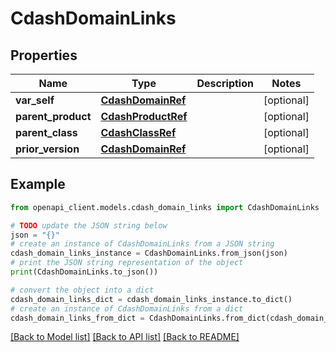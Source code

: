 # CdashDomainLinks


## Properties

Name | Type | Description | Notes
------------ | ------------- | ------------- | -------------
**var_self** | [**CdashDomainRef**](CdashDomainRef.md) |  | [optional] 
**parent_product** | [**CdashProductRef**](CdashProductRef.md) |  | [optional] 
**parent_class** | [**CdashClassRef**](CdashClassRef.md) |  | [optional] 
**prior_version** | [**CdashDomainRef**](CdashDomainRef.md) |  | [optional] 

## Example

```python
from openapi_client.models.cdash_domain_links import CdashDomainLinks

# TODO update the JSON string below
json = "{}"
# create an instance of CdashDomainLinks from a JSON string
cdash_domain_links_instance = CdashDomainLinks.from_json(json)
# print the JSON string representation of the object
print(CdashDomainLinks.to_json())

# convert the object into a dict
cdash_domain_links_dict = cdash_domain_links_instance.to_dict()
# create an instance of CdashDomainLinks from a dict
cdash_domain_links_from_dict = CdashDomainLinks.from_dict(cdash_domain_links_dict)
```
[[Back to Model list]](../README.md#documentation-for-models) [[Back to API list]](../README.md#documentation-for-api-endpoints) [[Back to README]](../README.md)


